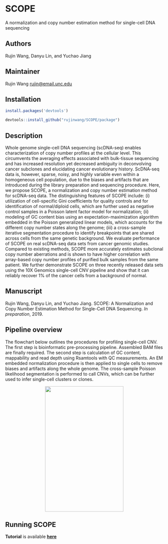 # SCOPE
A normalization and copy number estimation method for single-cell DNA sequencing


## Authors
Rujin Wang, Danyu Lin, and Yuchao Jiang


## Maintainer
Rujin Wang <rujin@email.unc.edu>


## Installation
```r
install.packages('devtools')

devtools::install_github("rujinwang/SCOPE/package")
```

## Description
Whole genome single-cell DNA sequencing (scDNA-seq) enables characterization of copy number profiles at the cellular level. This circumvents the averaging effects associated with bulk-tissue sequencing and has increased resolution yet decreased ambiguity in deconvolving cancer subclones and elucidating cancer evolutionary history. ScDNA-seq data is, however, sparse, noisy, and highly variable even within a homogeneous cell population, due to the biases and artifacts that are introduced during the library preparation and sequencing procedure. Here, we propose SCOPE, a normalization and copy number estimation method for scDNA-seq data. The distinguishing features of SCOPE include: (i) utilization of cell-specific Gini coefficients for quality controls and for identification of normal/diploid cells, which are further used as negative control samples in a Poisson latent factor model for normalization; (ii) modeling of GC content bias using an expectation-maximization algorithm embedded in the Poisson generalized linear models, which accounts for the different copy number states along the genome; (iii) a cross-sample iterative segmentation procedure to identify breakpoints that are shared across cells from the same genetic background. We evaluate performance of SCOPE on real scDNA-seq data sets from cancer genomic studies. Compared to existing methods, SCOPE more accurately estimates subclonal copy number aberrations and is shown to have higher correlation with array-based copy number profiles of purified bulk samples from the same patient. We further demonstrate SCOPE on three recently released data sets using the 10X Genomics single-cell CNV pipeline and show that it can reliably recover 1% of the cancer cells from a background of normal.


## Manuscript
Rujin Wang, Danyu Lin, and Yuchao Jiang. SCOPE: A Normalization and Copy Number Estimation Method for Single-Cell DNA Sequencing. _In preparation_, 2019.


## Pipeline overview
The flowchart below outlines the procedures for profiling single-cell CNV. The first step is bioinformatic pre-processing pipeline. Assembled BAM files are finally required. The second step is calculation of GC content, mappability and read depth using Rsamtools with QC measurements. An EM embedded normalization procedure is then applied to single cells to remove biases and artifacts along the whole genome. The cross-sample Poisson likelihood segmentation is performed to call CNVs, which can be further used to infer single-cell clusters or clones.

<p align="center">
  <img src='https://github.com/rujinwang/SCOPE/blob/master/demo/Figure1_SCOPE_outline.jpg' width='250' height='400'>
</p>

## Running SCOPE
**Tutorial** is available [**here**](http://htmlpreview.github.io/?https://github.com/rujinwang/SCOPE/blob/master/SCOPE_tutorial.html)

